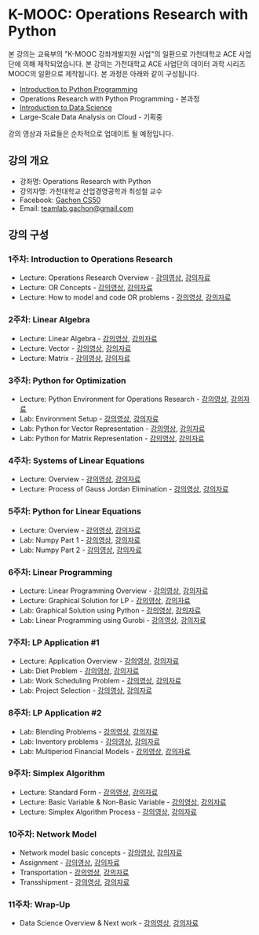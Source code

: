 K-MOOC: Operations Research with Python
======================================

본 강의는 교육부의 "K-MOOC 강좌개발지원 사업"의 일환으로 가천대학교 ACE
사업단에 의해 제작되었습니다. 본 강의는 가천대학교 ACE 사업단의 데이터
과학 시리즈 MOOC의 일환으로 제작됩니다. 본 과정은 아래와 같이
구성됩니다.
- [Introduction to Python Programming](https://github.com/TeamLab/Gachon_CS50_Python_KMOOC)
- Operations Research with Python Programming - 본과정
- [Introduction to Data Science](https://github.com/TeamLab/data_school_at_gachon)
- Large-Scale Data Analysis on Cloud - 기획중

강의 영상과 자료들은 순차적으로 업데이트 될 예정입니다.

## 강의 개요

* 강좌명: Operations Research with Python
* 강의자명: 가천대학교 산업경영공학과 최성철 교수
* Facebook: [Gachon CS50](https://www.facebook.com/GachonCS50)
* Email: teamlab.gachon@gmail.com

## 강의 구성

### 1주차: Introduction to Operations Research

- Lecture: Operations Research Overview -
  [강의영상](https://youtu.be/aoAjofpLgWI?list=PLBHVuYlKEkUJWcQUEauUv7iyrzEsZmdYQ),
  [강의자료](https://doc.co/h3T7mC/D3RiTL)
- Lecture: OR Concepts -
  [강의영상](https://youtu.be/VeWUaFEPeCQ?list=PLBHVuYlKEkUJWcQUEauUv7iyrzEsZmdYQ),
  [강의자료](https://doc.co/e2id4b/D3RiTL)
- Lecture: How to model and code OR problems -
  [강의영상](https://youtu.be/8i6oA2JXISc?list=PLBHVuYlKEkUJWcQUEauUv7iyrzEsZmdYQ),
  [강의자료](https://doc.co/9amvEi/D3RiTL)

### 2주차: Linear Algebra

- Lecture: Linear Algebra -
  [강의영상](https://youtu.be/YB0guLHMtVA?list=PLBHVuYlKEkUJWcQUEauUv7iyrzEsZmdYQ),
  [강의자료](https://doc.co/4HegFG/D3RiTL)
- Lecture: Vector - [강의영상](https://youtu.be/I2yW-gvE4Bg?list=PLBHVuYlKEkUJWcQUEauUv7iyrzEsZmdYQ),
  [강의자료](https://docs.com/choi-sungchul/91855e5f-a6ee-4b56-9ef0-1abf7a037f2a/2-2-vector)
- Lecture: Matrix - [강의영상](https://youtu.be/CnjVc8Ci3ME?list=PLBHVuYlKEkUJWcQUEauUv7iyrzEsZmdYQ),
  [강의자료](https://doc.co/tyNqM3/D3RiTL)

### 3주차: Python for Optimization

- Lecture: Python Environment for Operations Research -
  [강의영상](https://youtu.be/DVFvST5Jr2k?list=PLBHVuYlKEkUJWcQUEauUv7iyrzEsZmdYQ), [강의자료](https://doc.co/Rz2wAA/D3RiTL)
- Lab: Environment Setup -
  [강의영상](https://youtu.be/tJDPOMf0sqE?list=PLBHVuYlKEkUJWcQUEauUv7iyrzEsZmdYQ),
  [강의자료](https://doc.co/CMHm6X/D3RiTL)
- Lab: Python for Vector Representation -
  [강의영상](https://youtu.be/U-AOsDhAA0k?list=PLBHVuYlKEkUJWcQUEauUv7iyrzEsZmdYQ),
  [강의자료](https://doc.co/5LDoYQ/D3RiTL)
- Lab: Python for Matrix Representation -
  [강의영상](https://youtu.be/s1PEcsrQDQ8?list=PLBHVuYlKEkUJWcQUEauUv7iyrzEsZmdYQ),
  [강의자료](https://doc.co/sGDpMb/D3RiTL)

### 4주차: Systems of Linear Equations

- Lecture: Overview -
  [강의영상](https://youtu.be/N-qyBYP_ncE?list=PLBHVuYlKEkUJWcQUEauUv7iyrzEsZmdYQ),
  [강의자료](https://doc.co/dzqFM8/D3RiTL)
- Lecture: Process of Gauss Jordan Elimination -
  [강의영상](https://youtu.be/3HGQIsap090?list=PLBHVuYlKEkUJWcQUEauUv7iyrzEsZmdYQ),
  [강의자료](https://doc.co/Q5Kz9H/D3RiTL)

### 5주차: Python for Linear Equations

- Lecture: Overview - [강의영상](https://www.youtube.com/watch?v=zSe-mkGxtBo&list=PLBHVuYlKEkUJWcQUEauUv7iyrzEsZmdYQ&index=27&t=2s), [강의자료](https://doc.co/ePmebL/D3RiTL)
- Lab: Numpy Part 1 -
  [강의영상](https://www.youtube.com/watch?v=Fm1sWcdL_ak&list=PLBHVuYlKEkUJWcQUEauUv7iyrzEsZmdYQ&index=30&t=214s),
  [강의자료](https://doc.co/1rp33T/D3RiTL)
- Lab: Numpy Part 2 -
  [강의영상](https://www.youtube.com/watch?v=Sbywpatl-BA&list=PLBHVuYlKEkUJWcQUEauUv7iyrzEsZmdYQ&index=29&t=27s),
  [강의자료](https://doc.co/mziVa1/D3RiTL)

### 6주차: Linear Programming
- Lecture: Linear Programming Overview - [강의영상](https://youtu.be/ABh2xQC5q28?list=PLBHVuYlKEkUJWcQUEauUv7iyrzEsZmdYQ), [강의자료](https://doc.co/4n21zH/D3RiTL)
- Lecture: Graphical Solution for LP - [강의영상](https://www.youtube.com/watch?v=srgdVQzzr3U&list=PLBHVuYlKEkUJWcQUEauUv7iyrzEsZmdYQ&index=17), [강의자료](https://doc.co/UFqcH1/D3RiTL)
- Lab: Graphical Solution using Python - [강의영상](https://youtu.be/7y724Y3dTHQ?list=PLBHVuYlKEkUJWcQUEauUv7iyrzEsZmdYQ), [강의자료](https://doc.co/7naGkR/D3RiTL)
- Lab: Linear Programming using Gurobi - [강의영상](https://youtu.be/bm7HsHnxFr0?list=PLBHVuYlKEkUJWcQUEauUv7iyrzEsZmdYQ), [강의자료](https://doc.co/nBwDT1/D3RiTL)

### 7주차: LP Application #1
- Lecture: Application Overview -
  [강의영상](https://youtu.be/AtxmJRVmtwA?list=PLBHVuYlKEkUJWcQUEauUv7iyrzEsZmdYQ), [강의자료](https://doc.co/3HzbcX/D3RiTL)
- Lab: Diet Problem - [강의영상](https://youtu.be/mS6uJwTT8Yk?list=PLBHVuYlKEkUJWcQUEauUv7iyrzEsZmdYQ), [강의자료](https://doc.co/wTgcst/D3RiTL)
- Lab: Work Scheduling Problem - [강의영상](https://youtu.be/igj5EDyl9p8?list=PLBHVuYlKEkUJWcQUEauUv7iyrzEsZmdYQ), [강의자료](https://doc.co/v9RkQx/D3RiTL)
- Lab: Project Selection - [강의영상](https://youtu.be/kUtorfK2KJ8?list=PLBHVuYlKEkUJWcQUEauUv7iyrzEsZmdYQ), [강의자료](https://doc.co/W1x4k3/D3RiTL)

### 8주차: LP Application #2
- Lab: Blending Problems - [강의영상](https://youtu.be/nOhos1kKo2c?list=PLBHVuYlKEkUJWcQUEauUv7iyrzEsZmdYQ), [강의자료](https://doc.co/VFgdeu/D3RiTL)
- Lab: Inventory problems - [강의영상](https://youtu.be/V05wfu5lLG8?list=PLBHVuYlKEkUJWcQUEauUv7iyrzEsZmdYQ), [강의자료](https://doc.co/uWE7uy/D3RiTL)
- Lab: Multiperiod Financial Models - [강의영상](https://youtu.be/8z1javfoqh0?list=PLBHVuYlKEkUJWcQUEauUv7iyrzEsZmdYQ), [강의자료](https://doc.co/F9JKZr/D3RiTL)

### 9주차: Simplex Algorithm
- Lecture: Standard Form - [강의영상](https://youtu.be/eqgLsDfrddY?list=PLBHVuYlKEkUJWcQUEauUv7iyrzEsZmdYQ), [강의자료](https://doc.co/k7hWgr/D3RiTL)
- Lecture: Basic Variable & Non-Basic Variable - [강의영상](https://youtu.be/E9aNwcrXz-s?list=PLBHVuYlKEkUJWcQUEauUv7iyrzEsZmdYQ), [강의자료](https://doc.co/w8RUWg/D3RiTL)
- Lecture: Simplex Algorithm Process - [강의영상](https://youtu.be/xvhmqiv-ql8?list=PLBHVuYlKEkUJWcQUEauUv7iyrzEsZmdYQ), [강의자료](https://doc.co/VBMo8j/D3RiTL)

### 10주차: Network Model
- Network model basic concepts - [강의영상](https://www.youtube.com/watch?v=M4p-nUCe-ig&index=32&t=1s&list=PLBHVuYlKEkUJWcQUEauUv7iyrzEsZmdYQ), [강의자료](https://doc.co/RkkWM5/D3RiTL)
- Assignment - [강의영상](https://www.youtube.com/watch?v=MWySWZhSzwk&list=PLBHVuYlKEkUJWcQUEauUv7iyrzEsZmdYQ&index=28&t=26s), [강의자료](https://doc.co/WK3SqR/D3RiTL)
- Transportation - [강의영상](https://www.youtube.com/watch?v=kpG6EAblTj8&t=5s&index=31&list=PLBHVuYlKEkUJWcQUEauUv7iyrzEsZmdYQ), [강의자료](https://doc.co/PWh25d/D3RiTL)
- Transshipment - [강의영상](https://www.youtube.com/watch?v=glFUXwmOJhk&index=33&list=PLBHVuYlKEkUJWcQUEauUv7iyrzEsZmdYQ), [강의자료](https://doc.co/1kQKEo/D3RiTL)

### 11주차: Wrap-Up
- Data Science Overview & Next work - [강의영상](https://youtu.be/jInZLT8aW-E?list=PLBHVuYlKEkUJWcQUEauUv7iyrzEsZmdYQ), [강의자료](https://doc.co/2DjaxM/D3RiTL)